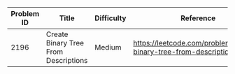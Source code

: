| Problem ID | Title | Difficulty | Reference
| --- | --- | --- | ---
| 2196 | Create Binary Tree From Descriptions | Medium | https://leetcode.com/problems/create-binary-tree-from-descriptions/
